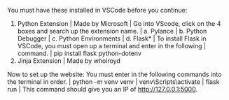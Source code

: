 You must have these installed in VSCode before you continue:
1. Python Extension
  | Made by Microsoft
  | Go into VScode, click on the 4 boxes and search up the extension name.
    | a. Pylance
    | b. Python Debugger
    | c. Python Environments
    | d. Flask*
      | To install Flask in VSCode, you must open up a terminal and enter in the following
      | command.
        | pip install flask python-dotenv
2. Jinja Extension
  | Made by wholroyd

Now to set up the website:
You must enter in the following commands into the terminal in order.
  | python -m venv venv
  | venv\Scripts\activate
  | flask run
    | This command should give you an IP of http://127.0.0.1:5000.
